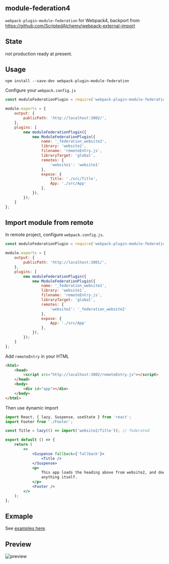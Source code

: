 ## module-federation4

`webpack-plugin-module-federation` for Webpack4, backport from https://github.com/ScriptedAlchemy/webpack-external-import

## State

not production ready at present.

## Usage

```shell
npm install --save-dev webpack-plugin-module-federation
```

Configure your `webpack.config.js`

```js
const moduleFederationPlugin = require('webpack-plugin-module-federation');

module.exports = {
    output: {
		publicPath: 'http://localhost:3002/',
	},
    plugins: [
        new moduleFederationPlugin({
            new ModuleFederationPlugin({
                name: '_federation_website2',
                library: 'website2',
                filename: 'remoteEntry.js',
                libraryTarget: 'global',
                remotes: {
                    'website1': 'website1'
                },
                expose: {
                    Title: './src/Title',
                    App: './src/App'
                },
            }),
        });
    ]
};
```

## Import module from remote

In remote project, configure `webpack.config.js`.

```js
const moduleFederationPlugin = require('webpack-plugin-module-federation');

module.exports = {
    output: {
		publicPath: 'http://localhost:3001/',
	},
    plugins: [
        new moduleFederationPlugin({
            new ModuleFederationPlugin({
                name: '_federation_website1',
                library: 'website1',
                filename: 'remoteEntry.js',
                libraryTarget: 'global',
                remotes: {
                    'website2': '_federation_website2'
                },
                expose: {
                    App: './src/App'
                },
            }),
        });
    ]
};
```

Add `remoteEntry` in your HTML

```html
<html>
	<head>
		<script src="http://localhost:3002/remoteEntry.js"></script>
	</head>
	<body>
		<div id="app"></div>
	</body>
</html>
```

Then use dynamic import 

```jsx
import React, { lazy, Suspense, useState } from 'react';
import Footer from './Footer';

const Title = lazy(() => import('website2/Title')); // federated

export default () => {
	return (
		<>
			<Suspense fallback={'fallback'}>
				<Title />
			</Suspense>
			<p>
				This app loads the heading above from website2, and doesnt expose
				anything itself.
			</p>
			<Footer />
		</>
	);
};
```

## Exmaple

See [examples here](./examples).

## Preview

![preview](https://img.alicdn.com/tfs/TB1kD5fDeT2gK0jSZFvXXXnFXXa-600-311.gif)